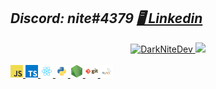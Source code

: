 

## ***Discord: nite#4379*** <a href="https://www.linkedin.com/mwlite/in/layla-ventilari-135574145"> ***🖥️ Linkedin***</a> 

<div align="center">
  
  <a href="https://github.com/DarkNiteDev">
    <img src="https://github-readme-stats.vercel.app/api?username=DarkNiteDev&show_icons=true&theme=shades-of-purple" alt="DarkNiteDev" />  
    <img src="https://github-readme-stats.vercel.app/api/top-langs/?username=DarkNiteDev&layout=compact&langs_count=7&theme=shades-of-purple"/>
  
</div>
<div style="display: inline_block"><br>
<code><img height="20" src="https://raw.githubusercontent.com/github/explore/80688e429a7d4ef2fca1e82350fe8e3517d3494d/topics/javascript/javascript.png"></code>
<code><img height="20" src="https://raw.githubusercontent.com/github/explore/80688e429a7d4ef2fca1e82350fe8e3517d3494d/topics/typescript/typescript.png"></code>
<code><img height="20" src="https://raw.githubusercontent.com/github/explore/80688e429a7d4ef2fca1e82350fe8e3517d3494d/topics/react/react.png"></code>
<code><img height="20" src="https://raw.githubusercontent.com/github/explore/5c058a388828bb5fde0bcafd4bc867b5bb3f26f3/topics/python/python.png"></code>
<code><img height="20" src="https://raw.githubusercontent.com/github/explore/80688e429a7d4ef2fca1e82350fe8e3517d3494d/topics/nodejs/nodejs.png"></code>
<code><img height="20" src="https://raw.githubusercontent.com/github/explore/80688e429a7d4ef2fca1e82350fe8e3517d3494d/topics/git/git.png"></code>
<code><img height="20" src="https://raw.githubusercontent.com/github/explore/80688e429a7d4ef2fca1e82350fe8e3517d3494d/topics/mysql/mysql.png"></code>

</div>
</div>
</div>
  
  
  

  

                                                                                                                                                                                                   

